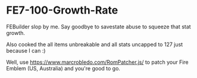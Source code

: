 # FE7-100-Growth-Rate
FEBuilder slop by me. Say goodbye to savestate abuse to squeeze that stat growth.

Also cooked the all items unbreakable and all stats uncapped to 127 just because I can :)

Well, use https://www.marcrobledo.com/RomPatcher.js/ to patch your Fire Emblem (US, Australia) and you're good to go.
